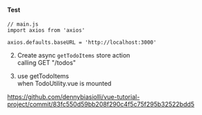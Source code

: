 #### Test

```
// main.js
import axios from 'axios'

axios.defaults.baseURL = 'http://localhost:3000'
```

2. Create async `getTodoItems` store action<br>
  calling GET "/todos"

3. use getTodoItems<br>
  when TodoUtility.vue is mounted


<aside class="notes">

https://github.com/dennybiasiolli/vue-tutorial-project/commit/83fc550d59bb208f290c4f5c75f295b32522bdd5

</aside>
